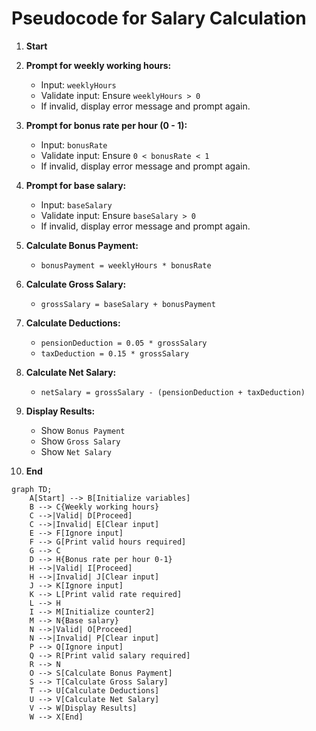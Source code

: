# Pseudocode for Salary Calculation

1. **Start**

2. **Prompt for weekly working hours:**
   - Input: `weeklyHours`
   - Validate input: Ensure `weeklyHours > 0`
   - If invalid, display error message and prompt again.

3. **Prompt for bonus rate per hour (0 - 1):**
   - Input: `bonusRate`
   - Validate input: Ensure `0 < bonusRate < 1`
   - If invalid, display error message and prompt again.

4. **Prompt for base salary:**
   - Input: `baseSalary`
   - Validate input: Ensure `baseSalary > 0`
   - If invalid, display error message and prompt again.

5. **Calculate Bonus Payment:**
   - `bonusPayment = weeklyHours * bonusRate`

6. **Calculate Gross Salary:**
   - `grossSalary = baseSalary + bonusPayment`

7. **Calculate Deductions:**
   - `pensionDeduction = 0.05 * grossSalary`
   - `taxDeduction = 0.15 * grossSalary`

8. **Calculate Net Salary:**
   - `netSalary = grossSalary - (pensionDeduction + taxDeduction)`

9. **Display Results:**
   - Show `Bonus Payment`
   - Show `Gross Salary`
   - Show `Net Salary`

10. **End**
```mermaid
graph TD;
    A[Start] --> B[Initialize variables]
    B --> C{Weekly working hours}
    C -->|Valid| D[Proceed]
    C -->|Invalid| E[Clear input]
    E --> F[Ignore input]
    F --> G[Print valid hours required]
    G --> C
    D --> H{Bonus rate per hour 0-1}
    H -->|Valid| I[Proceed]
    H -->|Invalid| J[Clear input]
    J --> K[Ignore input]
    K --> L[Print valid rate required]
    L --> H
    I --> M[Initialize counter2]
    M --> N{Base salary}
    N -->|Valid| O[Proceed]
    N -->|Invalid| P[Clear input]
    P --> Q[Ignore input]
    Q --> R[Print valid salary required]
    R --> N
    O --> S[Calculate Bonus Payment]
    S --> T[Calculate Gross Salary]
    T --> U[Calculate Deductions]
    U --> V[Calculate Net Salary]
    V --> W[Display Results]
    W --> X[End]

